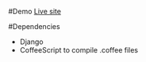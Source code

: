 #Demo
[Live site](http://tma.alwaysdata.net)

#Dependencies
* Django
* CoffeeScript to compile .coffee files
